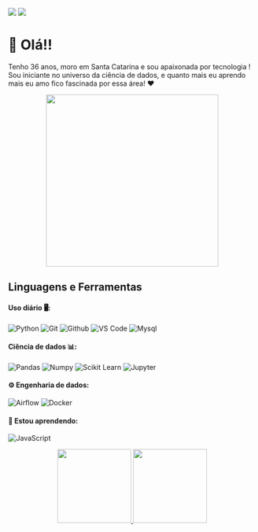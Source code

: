 
<a href = "mailto:daniacadam@gmail.com"><img src="https://img.shields.io/badge/-Gmail-%23333?style=for-the-badge&logo=gmail&logoColor=white" target="_blank"></a>
<a href="https://www.linkedin.com/in/daniela-adão-a521921a1" target="_blank"><img src="https://img.shields.io/badge/-LinkedIn-%230077B5?style=for-the-badge&logo=linkedin&logoColor=white" target="_blank"></a> 

# 👋 Olá!! 
Tenho 36 anos, moro em Santa Catarina e sou apaixonada por tecnologia ! Sou iniciante no universo da ciência de dados, e quanto mais eu aprendo mais eu amo fico fascinada por essa área!  ❤

<p align="center">
  <img src="https://super.abril.com.br/wp-content/uploads/2016/09/super_imggato_digitando_0.gif" width="350">
</p>


  
 ## **Linguagens e Ferramentas**
  ####  Uso diário 🖥️:
 ![Python](https://img.shields.io/badge/-Python-black?style=flat-square&logo=Python)
 ![Git](https://img.shields.io/badge/-Git-black?style=flat-square&logo=Git)
 ![Github](https://img.shields.io/badge/-Github-black?style=flat-square&logo=Github)
 ![VS Code](https://img.shields.io/badge/-VS%20Code-black?style=flat-square&logo=visual-studio-code)
 ![Mysql](https://img.shields.io/badge/MySQL-black?style=flat-square&logo=MySQL)

  
  ####  Ciência de dados 📊:
![Pandas](https://img.shields.io/badge/-Pandas-black?style=flat-square&logo=Pandas)
 ![Numpy](https://img.shields.io/badge/-Numpy-black?style=flat-square&logo=Numpy)
 ![Scikit Learn](https://img.shields.io/badge/-Scikit%20Learn-black?style=flat-square&logo=scikit-learn)
 ![Jupyter](https://img.shields.io/badge/-Jupyter-black?style=flat-square&logo=Jupyter)
 
 #### ⚙️ Engenharia de dados:
 ![Airflow](https://img.shields.io/badge/-Airflow-black?style=flat-square&logo=Apache-Airflow)
 ![Docker](https://img.shields.io/badge/-Docker-black?style=flat-square&logo=Docker)
 
 
  #### 📖 Estou aprendendo:
![JavaScript](https://img.shields.io/badge/-JavaScript-black?style=flat-square&logo=JavaScript)
 
 </div>

<div align="center">
  <a href="https://github.com/daniado">
    <img height="150em" src="https://github-readme-stats.vercel.app/api?username=daniadao&count_private=true&include_all_commits=true&show_icons=true&theme=dracula&hide_border=false&show_owner=true"/>
    <img height="150em" src="https://github-readme-stats.vercel.app/api/top-langs/?username=daniadao&theme=dracula&hide_border=false&&layout=compact"/>
  </a>
</div>  
  
